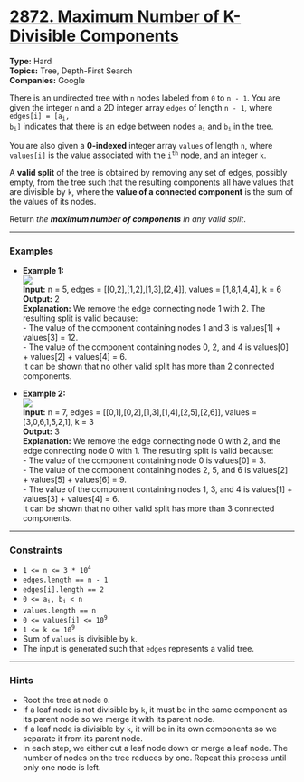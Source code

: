 # [2872. Maximum Number of K-Divisible Components](https://leetcode.com/problems/maximum-number-of-k-divisible-components)

**Type:** Hard <br>
**Topics:** Tree, Depth-First Search <br>
**Companies:** Google
<br>

There is an undirected tree with `n` nodes labeled from `0` to `n - 1`. You are given the integer `n` and a 2D integer array `edges` of length `n - 1`, where <code>edges[i] = [a<sub>i</sub>, b<sub>i</sub>]</code> indicates that there is an edge between nodes <code>a<sub>i</sub></code> and <code>b<sub>i</sub></code> in the tree.

You are also given a **0-indexed** integer array `values` of length `n`, where `values[i]` is the value associated with the <code>i<sup>th</sup></code> node, and an integer `k`.

A **valid split** of the tree is obtained by removing any set of edges, possibly empty, from the tree such that the resulting components all have values that are divisible by `k`, where the **value of a connected component** is the sum of the values of its nodes.

Return *the **maximum number of components** in any valid split*.
<hr>

### Examples
- **Example 1:** <br>
![](https://assets.leetcode.com/uploads/2023/08/07/example12-cropped2svg.jpg) <br>
**Input:** n = 5, edges = [[0,2],[1,2],[1,3],[2,4]], values = [1,8,1,4,4], k = 6 <br>
**Output:** 2 <br>
**Explanation:** We remove the edge connecting node 1 with 2. The resulting split is valid because: <br> - The value of the component containing nodes 1 and 3 is values[1] + values[3] = 12. <br> - The value of the component containing nodes 0, 2, and 4 is values[0] + values[2] + values[4] = 6. <br> It can be shown that no other valid split has more than 2 connected components.

- **Example 2:** <br>
![](https://assets.leetcode.com/uploads/2023/08/07/example21svg-1.jpg) <br>
**Input:** n = 7, edges = [[0,1],[0,2],[1,3],[1,4],[2,5],[2,6]], values = [3,0,6,1,5,2,1], k = 3 <br>
**Output:** 3 <br>
**Explanation:** We remove the edge connecting node 0 with 2, and the edge connecting node 0 with 1. The resulting split is valid because: <br> - The value of the component containing node 0 is values[0] = 3. <br> - The value of the component containing nodes 2, 5, and 6 is values[2] + values[5] + values[6] = 9. <br> - The value of the component containing nodes 1, 3, and 4 is values[1] + values[3] + values[4] = 6. <br> It can be shown that no other valid split has more than 3 connected components.
<hr>

### Constraints
- <code>1 <= n <= 3 * 10<sup>4</sup></code>
- `edges.length == n - 1`
- `edges[i].length == 2`
- <code>0 <= a<sub>i</sub>, b<sub>i</sub> < n</code>
- `values.length == n`
- <code>0 <= values[i] <= 10<sup>9</sup></code>
- <code>1 <= k <= 10<sup>9</sup></code>
- Sum of `values` is divisible by `k`.
- The input is generated such that `edges` represents a valid tree.
<hr>

### Hints
- Root the tree at node `0`.
- If a leaf node is not divisible by `k`, it must be in the same component as its parent node so we merge it with its parent node.
- If a leaf node is divisible by `k`, it will be in its own components so we separate it from its parent node.
- In each step, we either cut a leaf node down or merge a leaf node. The number of nodes on the tree reduces by one. Repeat this process until only one node is left.